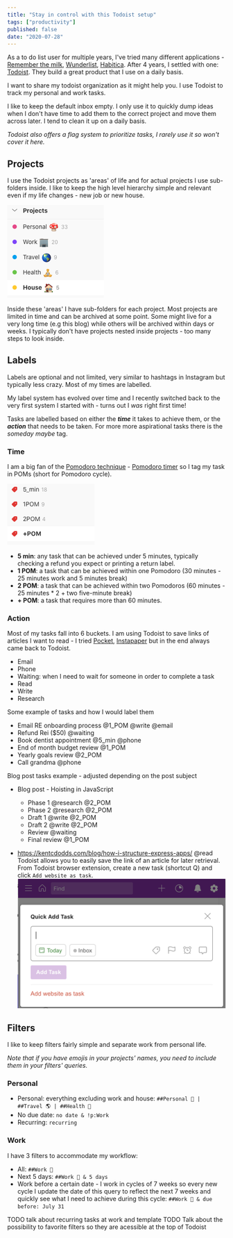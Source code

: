```yaml
---
title: "Stay in control with this Todoist setup"
tags: ["productivity"]
published: false
date: "2020-07-28"
---
```


As a to do list user for multiple years, I've tried many different applications - [Remember the milk](https://www.rememberthemilk.com/), [Wunderlist](https://www.wunderlist.com/), [Habitica](https://habitica.com/static/home). After 4 years, I settled with one: [Todoist](https://todoist.com/). They build a great product that I use on a daily basis.

I want to share my todoist organization as it might help you. I use Todoist to track my personal and work tasks.

I like to keep the default inbox empty. I only use it to quickly dump ideas when I don't have time to add them to the correct project and move them across later. I tend to clean it up on a daily basis.

_Todoist also offers a flag system to prioritize tasks, I rarely use it so won't cover it here._

## Projects

I use the Todoist projects as 'areas' of life and for actual projects I use sub-folders inside.
I like to keep the high level hierarchy simple and relevant even if my life changes - new job or new house.

![screenshot Todoist projects](todoist-areas.png)

Inside these 'areas' I have sub-folders for each project. Most projects are limited in time and can be archived at some point. Some might live for a very long time (e.g this blog) while others will be archived within days or weeks. I typically don't have projects nested inside projects - too many steps to look inside.

## Labels

Labels are optional and not limited, very similar to hashtags in Instagram but typically less crazy. Most of my times are labelled.

My label system has evolved over time and I recently switched back to the very first system I started with - turns out I _was_ right first time!

Tasks are labelled based on either the **_time_** it takes to achieve them, or the **_action_** that needs to be taken. For more more aspirational tasks there is the _someday maybe_ tag.

### Time

I am a big fan of the [Pomodoro technique](https://francescocirillo.com/pages/pomodoro-technique) - [Pomodoro timer](http://www.tomatotimers.com/) so I tag my task in POMs (short for Pomodoro cycle).

![screenshot todoist labels](todoist-labels.png)

- **5 min**: any task that can be achieved under 5 minutes, typically checking a refund you expect or printing a return label.
- **1 POM**: a task that can be achieved within one Pomodoro (30 minutes - 25 minutes work and 5 minutes break)
- **2 POM**: a task that can be achieved within two Pomodoros (60 minutes - 25 minutes \* 2 + two five-minute break)
- **\+ POM**: a task that requires more than 60 minutes.

### Action

Most of my tasks fall into 6 buckets. I am using Todoist to save links of articles I want to read - I tried [Pocket](https://getpocket.com/), [Instapaper](https://www.instapaper.com/u) but in the end always came back to Todoist.

- Email
- Phone
- Waiting: when I need to wait for someone in order to complete a task
- Read
- Write
- Research

Some example of tasks and how I would label them

- Email RE onboarding process @1_POM @write @email
- Refund Rei (\$50) @waiting
- Book dentist appointment @5_min @phone
- End of month budget review @1_POM
- Yearly goals review @2_POM
- Call grandma @phone

Blog post tasks example - adjusted depending on the post subject

- Blog post - Hoisting in JavaScript

  - Phase 1 @research @2_POM
  - Phase 2 @research @2_POM
  - Draft 1 @write @2_POM
  - Draft 2 @write @2_POM
  - Review @waiting
  - Final review @1_POM

- https://kentcdodds.com/blog/how-i-structure-express-apps/ @read
  Todoist allows you to easily save the link of an article for later retrieval. From Todoist browser extension, create a new task (shortcut Q) and click `Add website as task`.
  ![Save website to read](todoist-toread.png)

## Filters

I like to keep filters fairly simple and separate work from personal life.

_Note that if you have emojis in your projects' names, you need to include them in your filters' queries._

### Personal

- Personal: everything excluding work and house: `##Personal 🍄 | ##Travel 🌎 | ##Health 🧘`
- No due date: `no date & !p:Work`
- Recurring: `recurring`

### Work

I have 3 filters to accommodate my workflow:

- All: `##Work 🏢`
- Next 5 days: `##Work 🏢 & 5 days`
- Work before a certain date - I work in cycles of 7 weeks so every new cycle I update the date of this query to reflect the next 7 weeks and quickly see what I need to achieve during this cycle: `##Work 🏢 & due before: July 31`

TODO talk about recurring tasks at work and template
TODO Talk about the possibility to favorite filters so they are acessible at the top of Todoist
